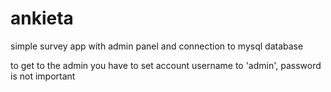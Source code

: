 # ankieta
simple survey app with admin panel and connection to mysql database

to get to the admin you have to set account username to 'admin', password is not important

